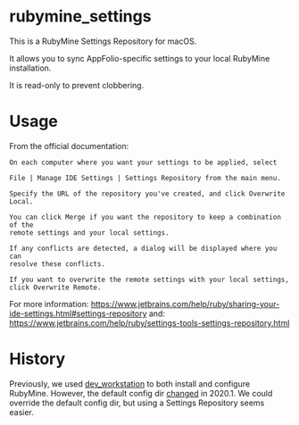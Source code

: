 # rubymine_settings

This is a RubyMine Settings Repository for macOS.

It allows you to sync AppFolio-specific settings to your local RubyMine installation.

It is read-only to prevent clobbering.

# Usage

From the official documentation:

    On each computer where you want your settings to be applied, select

    File | Manage IDE Settings | Settings Repository from the main menu.
    
    Specify the URL of the repository you've created, and click Overwrite Local.
    
    You can click Merge if you want the repository to keep a combination of the
    remote settings and your local settings.

    If any conflicts are detected, a dialog will be displayed where you can
    resolve these conflicts.

    If you want to overwrite the remote settings with your local settings,
    click Overwrite Remote.

For more information:
https://www.jetbrains.com/help/ruby/sharing-your-ide-settings.html#settings-repository
and:
https://www.jetbrains.com/help/ruby/settings-tools-settings-repository.html

# History

Previously, we used [dev_workstation](https://github.com/appfolio/dev_workstation) to both install and configure RubyMine.
However, the default config dir [changed](https://intellij-support.jetbrains.com/hc/en-us/articles/206544519-Directories-used-by-the-IDE-to-store-settings-caches-plugins-and-logs
) in 2020.1.
We could override the default config dir, but using a Settings Repository seems easier.
